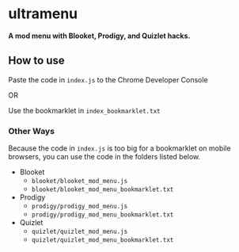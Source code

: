 # ultramenu

**A mod menu with Blooket, Prodigy, and Quizlet hacks.**

## How to use

Paste the code in `index.js` to the Chrome Developer Console

OR

Use the bookmarklet in `index_bookmarklet.txt`

### Other Ways

Because the code in `index.js` is too big for a bookmarklet on mobile browsers, you can use the code in the folders listed below.

- Blooket
  - `blooket/blooket_mod_menu.js`
  - `blooket/blooket_mod_menu_bookmarklet.txt`
- Prodigy
  - `prodigy/prodigy_mod_menu.js`
  - `prodigy/prodigy_mod_menu_bookmarklet.txt`
- Quizlet
  - `quizlet/quizlet_mod_menu.js`
  - `quizlet/quizlet_mod_menu_bookmarklet.txt`
